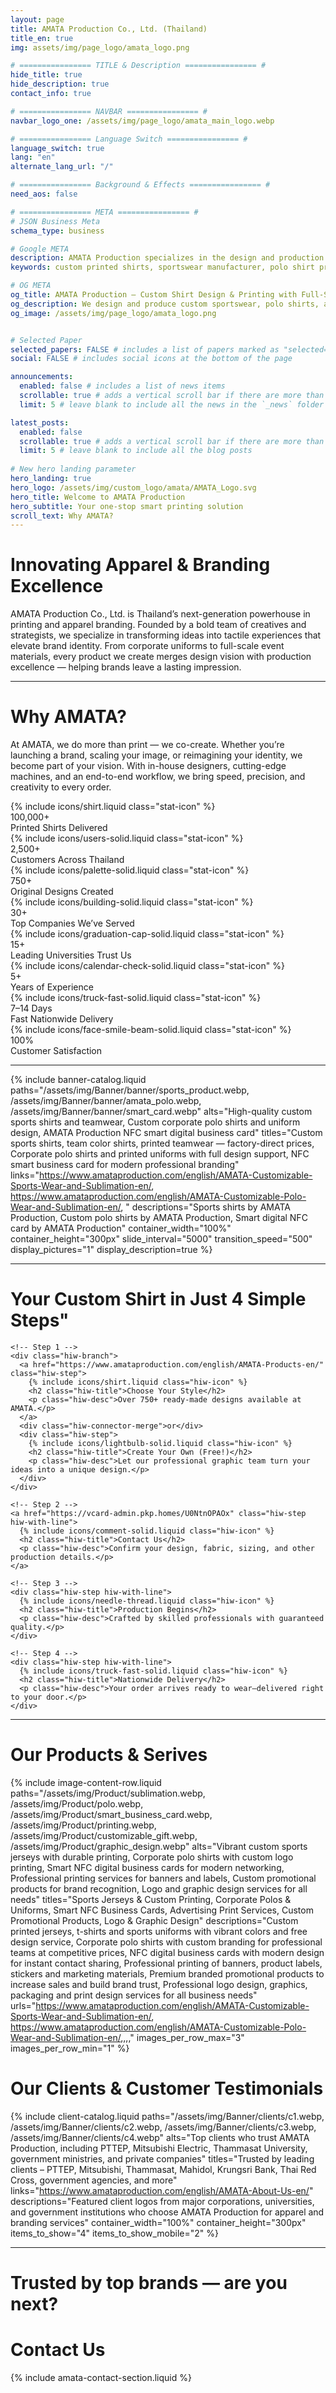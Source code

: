 ```yaml
---
layout: page
title: AMATA Production Co., Ltd. (Thailand)
title_en: true
img: assets/img/page_logo/amata_logo.png

# ================ TITLE & Description ================ #
hide_title: true
hide_description: true
contact_info: true

# ================ NAVBAR ================ #
navbar_logo_one: /assets/img/page_logo/amata_main_logo.webp

# ================ Language Switch ================ #
language_switch: true
lang: "en"
alternate_lang_url: "/"

# ================ Background & Effects ================ #
need_aos: false

# ================ META ================ #
# JSON Business Meta
schema_type: business

# Google META
description: AMATA Production specializes in the design and production of custom-printed apparel — including team shirts, sportswear, polo shirts, and corporate uniforms — along with full-service printing for banners, vinyl signs, and branded stickers. High quality, fair pricing, and fast delivery you can trust.
keywords: custom printed shirts, sportswear manufacturer, polo shirt production, corporate uniforms, team apparel, custom shirt design, banner printing, vinyl signage, product stickers, advertising print service, shirt supplier Thailand

# OG META
og_title: AMATA Production — Custom Shirt Design & Printing with Full-Service Print Solutions
og_description: We design and produce custom sportswear, polo shirts, and uniforms for organizations and events, plus complete printing services including banners, vinyl signage, and product labels. Quality-first, on time, factory-direct pricing.
og_image: /assets/img/page_logo/amata_logo.png


# Selected Paper
selected_papers: FALSE # includes a list of papers marked as "selected={true}"
social: FALSE # includes social icons at the bottom of the page

announcements:
  enabled: false # includes a list of news items
  scrollable: true # adds a vertical scroll bar if there are more than 3 news items
  limit: 5 # leave blank to include all the news in the `_news` folder

latest_posts:
  enabled: false
  scrollable: true # adds a vertical scroll bar if there are more than 3 new posts items
  limit: 5 # leave blank to include all the blog posts   
  
# New hero landing parameter
hero_landing: true
hero_logo: /assets/img/custom_logo/amata/AMATA_Logo.svg
hero_title: Welcome to AMATA Production
hero_subtitle: Your one-stop smart printing solution
scroll_text: Why AMATA?
---
```

<!-- Load separate CSS file for better caching -->
<link rel="stylesheet" href="{{ '/assets/css/homepage.css' | relative_url }}">

<h1 class="section-heading">
  Innovating Apparel & Branding Excellence<br>
</h1>

<div class="page-content">
<section>
  <p class="section-text">
    AMATA Production Co., Ltd. is Thailand’s next-generation powerhouse in printing and apparel branding. Founded by a bold team of creatives and strategists,
    we specialize in transforming ideas into tactile experiences that elevate brand identity. From corporate uniforms to full-scale event materials, every product we create merges design vision with production excellence — helping brands leave a lasting impression.
  </p>
</section>
</div>

<hr class="section-divider">

<h1 class="section-heading">
  Why AMATA?
</h1>
<div class="page-content">
  <p class="section-text">
    At AMATA, we do more than print — we co-create. Whether you’re launching a brand, scaling your image, or reimagining your identity, we become part of your vision.
    With in-house designers, cutting-edge machines, and an end-to-end workflow, we bring speed, precision, and creativity to every order.
  </p>
</div>

<section class="stats-section">
  <div class="stats-container">
    <div class="stat-item">
      {% include icons/shirt.liquid class="stat-icon" %}
      <div class="stat-number">100,000+</div>
      <div class="stat-label">Printed Shirts Delivered</div>
    </div>
    <div class="stat-item">
      {% include icons/users-solid.liquid class="stat-icon" %}
      <div class="stat-number">2,500+</div>
      <div class="stat-label">Customers Across Thailand</div>
    </div>
    <div class="stat-item">
      {% include icons/palette-solid.liquid class="stat-icon" %}
      <div class="stat-number">750+</div>
      <div class="stat-label">Original Designs Created</div>
    </div>
    <div class="stat-item">
      {% include icons/building-solid.liquid class="stat-icon" %}
      <div class="stat-number">30+</div>
      <div class="stat-label">Top Companies We’ve Served</div>
    </div>
    <div class="stat-item">
      {% include icons/graduation-cap-solid.liquid class="stat-icon" %}
      <div class="stat-number">15+</div>
      <div class="stat-label">Leading Universities Trust Us</div>
    </div>
    <div class="stat-item">
      {% include icons/calendar-check-solid.liquid class="stat-icon" %}
      <div class="stat-number">5+</div>
      <div class="stat-label">Years of Experience</div>
    </div>
    <div class="stat-item">
      {% include icons/truck-fast-solid.liquid class="stat-icon" %}
      <div class="stat-number">7–14 Days</div>
      <div class="stat-label">Fast Nationwide Delivery</div>
    </div>
    <div class="stat-item">
      {% include icons/face-smile-beam-solid.liquid class="stat-icon" %}
      <div class="stat-number">100%</div>
      <div class="stat-label">Customer Satisfaction</div>
    </div>
  </div>
</section>

<hr class="section-divider">

<!-- Advertising Banners (EN) -->
{% include banner-catalog.liquid 
  paths="/assets/img/Banner/banner/sports_product.webp, /assets/img/Banner/banner/amata_polo.webp, /assets/img/Banner/banner/smart_card.webp"
  alts="High-quality custom sports shirts and teamwear, Custom corporate polo shirts and uniform design, AMATA Production NFC smart digital business card"
  titles="Custom sports shirts, team color shirts, printed teamwear — factory-direct prices, Corporate polo shirts and printed uniforms with full design support, NFC smart business card for modern professional branding"
  links="https://www.amataproduction.com/english/AMATA-Customizable-Sports-Wear-and-Sublimation-en/, https://www.amataproduction.com/english/AMATA-Customizable-Polo-Wear-and-Sublimation-en/, "
  descriptions="Sports shirts by AMATA Production, Custom polo shirts by AMATA Production, Smart digital NFC card by AMATA Production"
  container_width="100%"
  container_height="300px"
  slide_interval="5000"
  transition_speed="500"
  display_pictures="1"
  display_description=true
%}

<hr class="section-divider">

<h1 class="section-heading">
  Your Custom Shirt in Just 4 Simple Steps" 
</h1>

<section class="how-it-works">
  <div class="hiw-step-group">

    <!-- Step 1 -->
    <div class="hiw-branch">
      <a href="https://www.amataproduction.com/english/AMATA-Products-en/" class="hiw-step">
        {% include icons/shirt.liquid class="hiw-icon" %}
        <h2 class="hiw-title">Choose Your Style</h2>
        <p class="hiw-desc">Over 750+ ready-made designs available at AMATA.</p>
      </a>
      <div class="hiw-connector-merge">or</div>
      <div class="hiw-step">
        {% include icons/lightbulb-solid.liquid class="hiw-icon" %}
        <h2 class="hiw-title">Create Your Own (Free!)</h2>
        <p class="hiw-desc">Let our professional graphic team turn your ideas into a unique design.</p>
      </div>
    </div>

    <!-- Step 2 -->
    <a href="https://vcard-admin.pkp.homes/U0NtnOPAOx" class="hiw-step hiw-with-line">
      {% include icons/comment-solid.liquid class="hiw-icon" %}
      <h2 class="hiw-title">Contact Us</h2>
      <p class="hiw-desc">Confirm your design, fabric, sizing, and other production details.</p>
    </a>

    <!-- Step 3 -->
    <div class="hiw-step hiw-with-line">
      {% include icons/needle-thread.liquid class="hiw-icon" %}
      <h2 class="hiw-title">Production Begins</h2>
      <p class="hiw-desc">Crafted by skilled professionals with guaranteed quality.</p>
    </div>

    <!-- Step 4 -->
    <div class="hiw-step hiw-with-line">
      {% include icons/truck-fast-solid.liquid class="hiw-icon" %}
      <h2 class="hiw-title">Nationwide Delivery</h2>
      <p class="hiw-desc">Your order arrives ready to wear—delivered right to your door.</p>
    </div>

  </div>
</section>

<hr class="section-divider">

<h1 class="section-heading">
  Our Products & Serives
</h1>

{% include image-content-row.liquid 
  paths="/assets/img/Product/sublimation.webp, /assets/img/Product/polo.webp, /assets/img/Product/smart_business_card.webp, /assets/img/Product/printing.webp, /assets/img/Product/customizable_gift.webp, /assets/img/Product/graphic_design.webp"
  alts="Vibrant custom sports jerseys with durable printing, Corporate polo shirts with custom logo printing, Smart NFC digital business cards for modern networking, Professional printing services for banners and labels, Custom promotional products for brand recognition, Logo and graphic design services for all needs"
  titles="Sports Jerseys & Custom Printing, Corporate Polos & Uniforms, Smart NFC Business Cards, Advertising Print Services, Custom Promotional Products, Logo & Graphic Design"
  descriptions="Custom printed jerseys, t-shirts and sports uniforms with vibrant colors and free design service, Corporate polo shirts with custom branding for professional teams at competitive prices, NFC digital business cards with modern design for instant contact sharing, Professional printing of banners, product labels, stickers and marketing materials, Premium branded promotional products to increase sales and build brand trust, Professional logo design, graphics, packaging and print design services for all business needs"
  urls="https://www.amataproduction.com/english/AMATA-Customizable-Sports-Wear-and-Sublimation-en/, https://www.amataproduction.com/english/AMATA-Customizable-Polo-Wear-and-Sublimation-en/,,,,"
  images_per_row_max="3"
  images_per_row_min="1"
%}


<h1 class="section-heading">
  Our Clients & Customer Testimonials
</h1>

<!-- Client Banners (EN) -->
{% include client-catalog.liquid 
  paths="/assets/img/Banner/clients/c1.webp, /assets/img/Banner/clients/c2.webp, /assets/img/Banner/clients/c3.webp, /assets/img/Banner/clients/c4.webp"
  alts="Top clients who trust AMATA Production, including PTTEP, Mitsubishi Electric, Thammasat University, government ministries, and private companies"
  titles="Trusted by leading clients – PTTEP, Mitsubishi, Thammasat, Mahidol, Krungsri Bank, Thai Red Cross, government agencies, and more"
  links="https://www.amataproduction.com/english/AMATA-About-Us-en/"
  descriptions="Featured client logos from major corporations, universities, and government institutions who choose AMATA Production for apparel and branding services"
  container_width="100%"
  container_height="300px"
  items_to_show="4"
  items_to_show_mobile="2"
%}

<hr class="section-divider">

<h1 class="section-heading">
  Trusted by top brands — are you next?
</h1>

<h1 class="section-heading">
  Contact Us
</h1>
{% include amata-contact-section.liquid %}


<script>
document.addEventListener("DOMContentLoaded", function () {
  // =============================
  // 1. Animate .hiw-step (Fade Up)
  // =============================
  const steps = document.querySelectorAll('.hiw-step');
  const stepObserver = new IntersectionObserver((entries, obs) => {
    entries.forEach((entry, index) => {
      if (entry.isIntersecting) {
        setTimeout(() => {
          entry.target.classList.add('fade-up-visible');
        }, index * 150); // stagger effect
        obs.unobserve(entry.target);
      }
    });
  }, { threshold: 0.2 });

  steps.forEach(step => {
    step.classList.add('fade-up-init'); // default invisible style
    stepObserver.observe(step);
  });

  // =============================
  // 2. Animate Stats (.stat-number count up)
  // =============================
  const counters = document.querySelectorAll('.stat-number');
  const counterObserver = new IntersectionObserver(entries => {
    entries.forEach(entry => {
      if (entry.isIntersecting) {
        const el = entry.target;
        const final = parseInt(el.textContent.replace(/[^\d]/g, ''));
        if (isNaN(final)) return;

        let count = 0;
        const step = Math.ceil(final / 50);
        const animate = () => {
          count += step;
          if (count >= final) {
            el.textContent = final.toLocaleString() + '+';
            counterObserver.unobserve(el);
            return;
          }
          el.textContent = count.toLocaleString() + '+';
          requestAnimationFrame(animate);
        };
        animate();

        el.parentElement.classList.add('in-view'); // optional fade effect
      }
    });
  }, { threshold: 0.5 });

  counters.forEach(el => {
    counterObserver.observe(el);
  });
});
</script>


